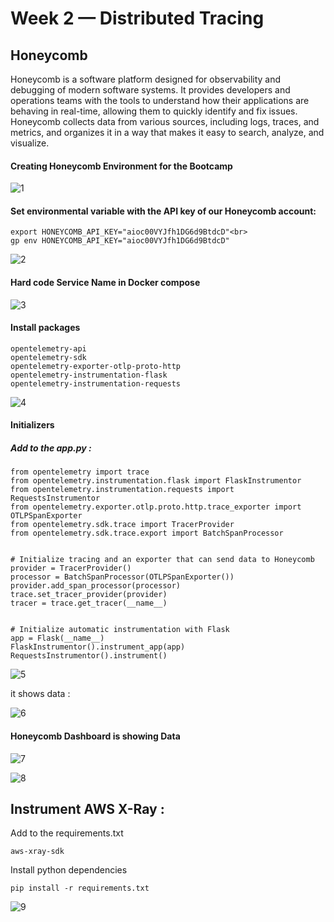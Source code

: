 # Week 2 — Distributed Tracing
<h2>Honeycomb</h2>
Honeycomb is a software platform designed for observability and debugging of modern software systems. It provides developers and operations teams with the tools to understand how their applications are behaving in real-time, allowing them to quickly identify and fix issues.
Honeycomb collects data from various sources, including logs, traces, and metrics, and organizes it in a way that makes it easy to search, analyze, and visualize.<br>

<h4> Creating Honeycomb Environment for the Bootcamp </h4>

![1](https://user-images.githubusercontent.com/80603078/226144565-1e39768c-076c-4965-afc0-745cbf62362c.PNG)

<h4> Set environmental variable with the API key of our Honeycomb account: </h4>

```
export HONEYCOMB_API_KEY="aioc00VYJfh1DG6d9BtdcD"<br>
gp env HONEYCOMB_API_KEY="aioc00VYJfh1DG6d9BtdcD"
```


![2](https://user-images.githubusercontent.com/80603078/226145044-b4869bf2-f4a2-41f3-8e38-e79be8641587.PNG)

<h4> Hard code Service Name in Docker compose </h4>

![3](https://user-images.githubusercontent.com/80603078/226145663-d0b2600a-d4aa-4665-acfc-864b14fa41d1.PNG)

<h4> Install packages </h4>


```
opentelemetry-api 
opentelemetry-sdk 
opentelemetry-exporter-otlp-proto-http 
opentelemetry-instrumentation-flask 
opentelemetry-instrumentation-requests

```



![4](https://user-images.githubusercontent.com/80603078/226145818-f40955de-d2fd-4650-b229-6aa0d43a2597.PNG)

<h4> Initializers </h4>

<h5>Add to the app.py :</h5>


```
from opentelemetry import trace
from opentelemetry.instrumentation.flask import FlaskInstrumentor
from opentelemetry.instrumentation.requests import RequestsInstrumentor
from opentelemetry.exporter.otlp.proto.http.trace_exporter import OTLPSpanExporter
from opentelemetry.sdk.trace import TracerProvider
from opentelemetry.sdk.trace.export import BatchSpanProcessor

```


```

# Initialize tracing and an exporter that can send data to Honeycomb
provider = TracerProvider()
processor = BatchSpanProcessor(OTLPSpanExporter())
provider.add_span_processor(processor)
trace.set_tracer_provider(provider)
tracer = trace.get_tracer(__name__)

```

```

# Initialize automatic instrumentation with Flask
app = Flask(__name__)
FlaskInstrumentor().instrument_app(app)
RequestsInstrumentor().instrument()

```

![5](https://user-images.githubusercontent.com/80603078/226182248-40a50723-1ac4-420b-80a3-118a6f9b3db8.PNG)

it shows data :


![6](https://user-images.githubusercontent.com/80603078/226185291-433af485-f051-43d7-b316-9f4a61c648f4.PNG)

<h4> Honeycomb Dashboard is showing Data </h4>

![7](https://user-images.githubusercontent.com/80603078/226185771-cf2d7f56-f173-423c-8a22-0f462de5d8f0.PNG)

![8](https://user-images.githubusercontent.com/80603078/226198494-b1ee6add-2fbb-4e57-aebd-5f2596170e69.PNG)


<h2> Instrument AWS X-Ray : </h2>

Add to the requirements.txt

```
aws-xray-sdk
```
Install python dependencies

```
pip install -r requirements.txt
```

![9](https://user-images.githubusercontent.com/80603078/226208143-d34d7785-c336-4d15-8b2b-c5a88888e8bf.PNG)
